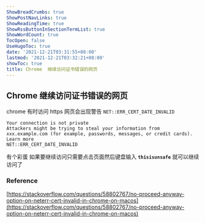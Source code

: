 ```yaml
---
ShowBreadCrumbs: true
ShowPostNavLinks: true
ShowReadingTime: true
ShowRssButtonInSectionTermList: true
ShowWordCount: true
TocOpen: false
UseHugoToc: true
date: '2021-12-21T03:31:55+08:00'
lastmod: '2021-12-21T03:32:21+08:00'
showToc: true
title: Chrome  继续访问证书错误的网页
---
```


## Chrome  继续访问证书错误的网页

chrome 有时访问 https 网页会出现警告 `NET::ERR_CERT_DATE_INVALID`

```shell
Your connection is not private
Attackers might be trying to steal your information from xxx.example.com (for example, passwords, messages, or credit cards). Learn more
NET::ERR_CERT_DATE_INVALID
```

有个彩蛋 如果要继续访问只需要点击页面然后键盘输入 **`thisisunsafe`** 就可以继续访问了


### Reference

[https://stackoverflow.com/questions/58802767/no-proceed-anyway-option-on-neterr-cert-invalid-in-chrome-on-macos](https://stackoverflow.com/questions/58802767/no-proceed-anyway-option-on-neterr-cert-invalid-in-chrome-on-macos)

